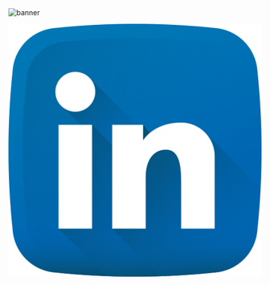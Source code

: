 <img alt="banner" src="./assets/Ricardo Oliveira.gif">

<a href="https://www.linkedin.com/in/ricardo-oliveira-1307/"><img align="left" src="./assets/linkedin.png"/></a>
